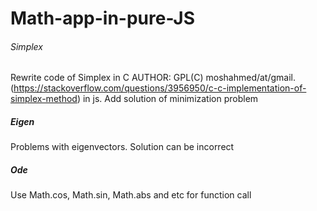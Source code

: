 # Math-app-in-pure-JS

###### Simplex 

Rewrite code of Simplex in C AUTHOR: GPL(C) moshahmed/at/gmail. (https://stackoverflow.com/questions/3956950/c-c-implementation-of-simplex-method) in js. Add solution of minimization problem

##### Eigen 

Problems with eigenvectors. Solution can be incorrect

##### Ode 

Use Math.cos, Math.sin, Math.abs and etc for function call
